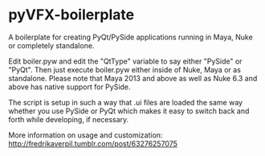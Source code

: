pyVFX-boilerplate
==================

A boilerplate for creating PyQt/PySide applications running in Maya, Nuke or completely standalone.

Edit boiler.pyw and edit the "QtType" variable to say either "PySide" or "PyQt".
Then just execute boiler.pyw either inside of Nuke, Maya or as standalone. Please note that Maya 2013 and above as well as Nuke 6.3 and above has native support for PySide.

The script is setup in such a way that .ui files are loaded the same way whether you use PySide or PyQt which makes it easy to switch back and forth while developing, if necessary.

More information on usage and customization: http://fredrikaverpil.tumblr.com/post/63276257075